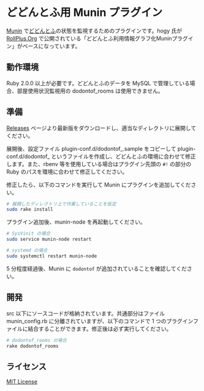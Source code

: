 # どどんとふ用 Munin プラグイン
[Munin](http://www.munin-monitoring.org/) で[どどんとふ](http://www.dodontof.com/)の状態を監視するためのプラグインです。hogy 氏が [RollPlus.Org](http://www.rollplus.org/) で公開されている「どどんとふ利用情報グラフ化Muninプラグイン」がベースになっています。

## 動作環境
Ruby 2.0.0 以上が必要です。どどんとふのデータを MySQL で管理している場合、部屋使用状況監視用の dodontof_rooms は使用できません。

## 準備
[Releases](https://github.com/ochaochaocha3/munin-dodontof/releases) ページより最新版をダウンロードし、適当なディレクトリに展開してください。

展開後、設定ファイル plugin-conf.d/dodontof\_.sample をコピーして plugin-conf.d/dodontof\_ というファイルを作成し、どどんとふの環境に合わせて修正します。また、rbenv 等を使用している場合はプラグイン先頭の `#!` の部分の Ruby のパスを環境に合わせて修正してください。

修正したら、以下のコマンドを実行して Munin にプラグインを追加してください。

```sh
# 展開したディレクトリ上で作業していることを仮定
sudo rake install
```

プラグイン追加後、munin-node を再起動してください。

```sh
# SysVinit の場合
sudo service munin-node restart

# systemd の場合
sudo systemctl restart munin-node
```

5 分程度経過後、Munin に `dodontof` が追加されていることを確認してください。

## 開発
src 以下にソースコードが格納されています。共通部分はファイル munin\_config.rb に分離されていますが、以下のコマンドで 1 つのプラグインファイルに結合することができます。修正後は必ず実行してください。

```sh
# dodontof_rooms の場合
rake dodontof_rooms
```

## ライセンス
[MIT License](LICENSE)
